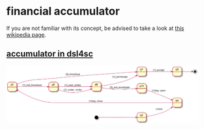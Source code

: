 # financial accumulator

If you are not familiar with its concept,
be advised to take a look at
[this wikipedia page](https://en.wikipedia.org/wiki/Accumulator\_\(structured_product\)).  

## [accumulator in dsl4sc](accumulator.scxml)

![statechart](accumulator.svg)

